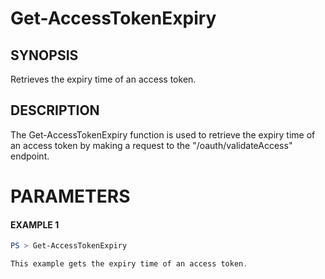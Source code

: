 # Get-AccessTokenExpiry
## SYNOPSIS
Retrieves the expiry time of an access token.
## DESCRIPTION
The Get-AccessTokenExpiry function is used to retrieve the expiry time of an access token by making a request to the "/oauth/validateAccess" endpoint.
# PARAMETERS

#### EXAMPLE 1
```powershell
PS > Get-AccessTokenExpiry

This example gets the expiry time of an access token.
```

